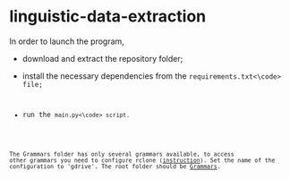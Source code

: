 # linguistic-data-extraction
In order to launch the program, 

- download and extract the repository folder;

- install the necessary dependencies from the <code>requirements.txt<\code> file;

- run the <code>main.py<\code> script.

The Grammars folder has only several grammars available, to access other grammars you need to configure rclone ([instruction](https://rclone.org/drive/)). Set the name of the configuration to 'gdrive'. The root folder should be [Grammars](https://drive.google.com/drive/folders/1-GRhRW7KyluVOwTmoln9C_5bIyzgSLeN?usp=sharing).
